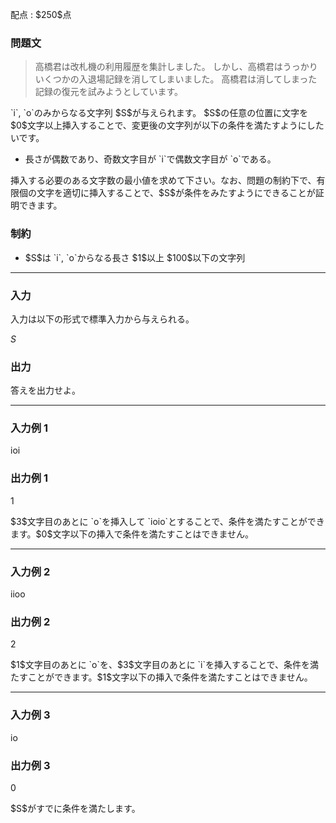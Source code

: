 
<div>

<span>

<span>

<p>
配点 : $250$点
</p>

<div>

<section>

### **問題文**

<blockquote>

<p>
高橋君は改札機の利用履歴を集計しました。
しかし、高橋君はうっかりいくつかの入退場記録を消してしまいました。
高橋君は消してしまった記録の復元を試みようとしています。
</p>

</blockquote>

<p>
`i`, `o`のみからなる文字列 $S$が与えられます。
$S$の任意の位置に文字を $0$文字以上挿入することで、変更後の文字列が以下の条件を満たすようにしたいです。
</p>

<ul>

<li>
長さが偶数であり、奇数文字目が `i`で偶数文字目が `o`である。
</li>

</ul>

<p>
挿入する必要のある文字数の最小値を求めて下さい。なお、問題の制約下で、有限個の文字を適切に挿入することで、$S$が条件をみたすようにできることが証明できます。
</p>

</section>

</div>

<div>

<section>

### **制約**

<ul>

<li>
$S$は `i`, `o`からなる長さ $1$以上 $100$以下の文字列
</li>

</ul>

</section>

</div>

---

<div>

<div>

<section>

### **入力**

<p>
入力は以下の形式で標準入力から与えられる。
</p>

<div>

$S$
</div>

</section>

</div>

<div>

<section>

### **出力**

<p>
答えを出力せよ。
</p>

</section>

</div>

</div>

---

<div>

<section>

### **入力例 1**

<div>

ioi

</div>

</section>

</div>

<div>

<section>

### **出力例 1**

<div>

1

</div>

<p>
$3$文字目のあとに `o`を挿入して `ioio`とすることで、条件を満たすことができます。$0$文字以下の挿入で条件を満たすことはできません。
</p>

</section>

</div>

---

<div>

<section>

### **入力例 2**

<div>

iioo

</div>

</section>

</div>

<div>

<section>

### **出力例 2**

<div>

2

</div>

<p>
$1$文字目のあとに `o`を、$3$文字目のあとに `i`を挿入することで、条件を満たすことができます。$1$文字以下の挿入で条件を満たすことはできません。
</p>

</section>

</div>

---

<div>

<section>

### **入力例 3**

<div>

io

</div>

</section>

</div>

<div>

<section>

### **出力例 3**

<div>

0

</div>

<p>
$S$がすでに条件を満たします。
</p>

</section>

</div>

</span>

</span>

</div>
